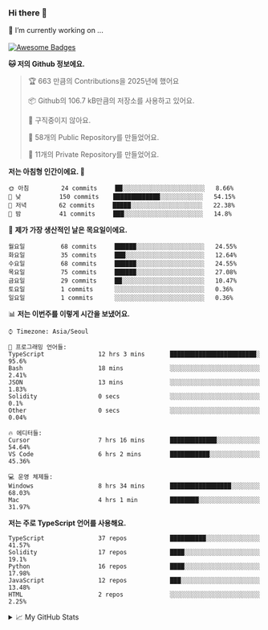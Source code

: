 ### Hi there 👋 
🔭 I’m currently working on ... </br></br>
[![Awesome Badges](https://img.shields.io/badge/Introduce-EN-green.svg)](https://github.com/tlatkdgus1/tlatkdgus1/blob/main/README.md.en)

<!--START_SECTION:waka-->
**🐱 저의 Github 정보에요.** 

> 🏆 663 만큼의 Contributions을 2025년에 했어요
 > 
> 📦 Github의 106.7 kB만큼의 저장소를 사용하고 있어요. 
 > 
> 🚫 구직중이지 않아요.
 > 
> 📜 58개의 Public Repository를 만들었어요. 
 > 
> 🔑 11개의 Private Repository를 만들었어요.  

**저는 아침형 인간이에요. 🐤** 

```text
🌞 아침         24 commits     ██░░░░░░░░░░░░░░░░░░░░░░░   8.66% 
🌆 낮　         150 commits    █████████████░░░░░░░░░░░░   54.15% 
🌃 저녁         62 commits     █████░░░░░░░░░░░░░░░░░░░░   22.38% 
🌙 밤　         41 commits     ███░░░░░░░░░░░░░░░░░░░░░░   14.8%

```
📅 **제가 가장 생산적인 날은 목요일이에요.** 

```text
월요일          68 commits     ██████░░░░░░░░░░░░░░░░░░░   24.55% 
화요일          35 commits     ███░░░░░░░░░░░░░░░░░░░░░░   12.64% 
수요일          68 commits     ██████░░░░░░░░░░░░░░░░░░░   24.55% 
목요일          75 commits     ██████░░░░░░░░░░░░░░░░░░░   27.08% 
금요일          29 commits     ██░░░░░░░░░░░░░░░░░░░░░░░   10.47% 
토요일          1 commits      ░░░░░░░░░░░░░░░░░░░░░░░░░   0.36% 
일요일          1 commits      ░░░░░░░░░░░░░░░░░░░░░░░░░   0.36%

```


📊 **저는 이번주를 이렇게 시간을 보냈어요.** 

```text
⌚︎ Timezone: Asia/Seoul

💬 프로그래밍 언어들: 
TypeScript               12 hrs 3 mins       ████████████████████████░   95.6% 
Bash                     18 mins             ░░░░░░░░░░░░░░░░░░░░░░░░░   2.41% 
JSON                     13 mins             ░░░░░░░░░░░░░░░░░░░░░░░░░   1.83% 
Solidity                 0 secs              ░░░░░░░░░░░░░░░░░░░░░░░░░   0.1% 
Other                    0 secs              ░░░░░░░░░░░░░░░░░░░░░░░░░   0.04%

🔥 에디터들: 
Cursor                   7 hrs 16 mins       █████████████░░░░░░░░░░░░   54.64% 
VS Code                  6 hrs 2 mins        ███████████░░░░░░░░░░░░░░   45.36%

💻 운영 체제들: 
Windows                  8 hrs 34 mins       █████████████████░░░░░░░░   68.03% 
Mac                      4 hrs 1 min         ████████░░░░░░░░░░░░░░░░░   31.97%

```

**저는 주로 TypeScript 언어를 사용해요.** 

```text
TypeScript               37 repos            ██████████░░░░░░░░░░░░░░░   41.57% 
Solidity                 17 repos            ████░░░░░░░░░░░░░░░░░░░░░   19.1% 
Python                   16 repos            ████░░░░░░░░░░░░░░░░░░░░░   17.98% 
JavaScript               12 repos            ███░░░░░░░░░░░░░░░░░░░░░░   13.48% 
HTML                     2 repos             ░░░░░░░░░░░░░░░░░░░░░░░░░   2.25%

```



<!--END_SECTION:waka-->

<details>
<summary>📈 My GitHub Stats</summary>
<p align="center"> <img src="https://github-readme-stats.vercel.app/api?username=tlatkdgus1&show_icons=true" alt="tlatkdgus1" />
</details>
